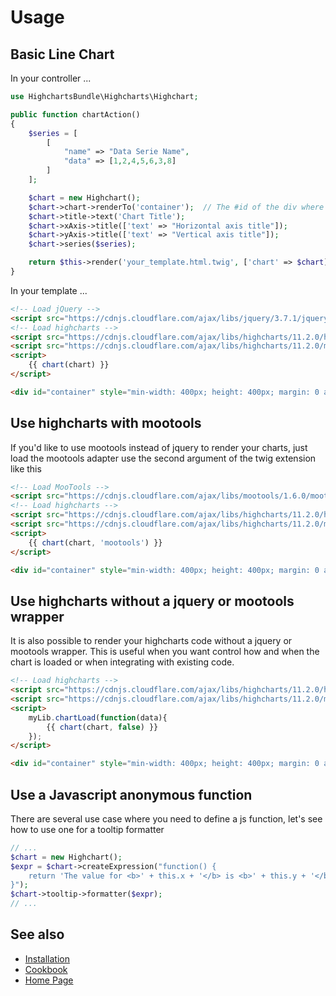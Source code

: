 # Usage

## Basic Line Chart

In your controller ...

```php
use HighchartsBundle\Highcharts\Highchart;

public function chartAction()
{
    $series = [
        [
            "name" => "Data Serie Name",
            "data" => [1,2,4,5,6,3,8]
        ]
    ];

    $chart = new Highchart();
    $chart->chart->renderTo('container');  // The #id of the div where to render the chart
    $chart->title->text('Chart Title');
    $chart->xAxis->title(['text' => "Horizontal axis title"]);
    $chart->yAxis->title(['text' => "Vertical axis title"]);
    $chart->series($series);

    return $this->render('your_template.html.twig', ['chart' => $chart]);
}
```

In your template ...

```html
<!-- Load jQuery -->
<script src="https://cdnjs.cloudflare.com/ajax/libs/jquery/3.7.1/jquery.js"></script>
<!-- Load highcharts -->
<script src="https://cdnjs.cloudflare.com/ajax/libs/highcharts/11.2.0/highcharts.js"></script>
<script src="https://cdnjs.cloudflare.com/ajax/libs/highcharts/11.2.0/modules/exporting.min.js"></script>
<script>
    {{ chart(chart) }}
</script>

<div id="container" style="min-width: 400px; height: 400px; margin: 0 auto"></div>
```

## Use highcharts with mootools

If you'd like to use mootools instead of jquery to render your charts, just load the mootools adapter use the second
argument of the twig extension like this

```html
<!-- Load MooTools -->
<script src="https://cdnjs.cloudflare.com/ajax/libs/mootools/1.6.0/mootools-core.js"></script>
<!-- Load highcharts -->
<script src="https://cdnjs.cloudflare.com/ajax/libs/highcharts/11.2.0/highcharts.js"></script>
<script src="https://cdnjs.cloudflare.com/ajax/libs/highcharts/11.2.0/modules/exporting.min.js"></script>
<script>
    {{ chart(chart, 'mootools') }}
</script>

<div id="container" style="min-width: 400px; height: 400px; margin: 0 auto"></div>
```

## Use highcharts without a jquery or mootools wrapper

It is also possible to render your highcharts code without a jquery or mootools wrapper. This is useful when you want
control how and when the chart is loaded or when integrating with existing code.

```html
<!-- Load highcharts -->
<script src="https://cdnjs.cloudflare.com/ajax/libs/highcharts/11.2.0/highcharts.js"></script>
<script src="https://cdnjs.cloudflare.com/ajax/libs/highcharts/11.2.0/modules/exporting.min.js"></script>
<script>
    myLib.chartLoad(function(data){
        {{ chart(chart, false) }}
    });
</script>

<div id="container" style="min-width: 400px; height: 400px; margin: 0 auto"></div>
```

## Use a Javascript anonymous function

There are several use case where you need to define a js function, let's see how to use one for a tooltip formatter

```php
// ...
$chart = new Highchart();
$expr = $chart->createExpression("function() {
    return 'The value for <b>' + this.x + '</b> is <b>' + this.y + '</b>';
}");
$chart->tooltip->formatter($expr);
// ...
```

## See also

- [Installation](installation.md)
- [Cookbook](cookbook.md)
- [Home Page](../../README.md)
